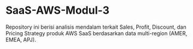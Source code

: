 # SaaS-AWS-Modul-3
Repository ini berisi analisis mendalam terkait Sales, Profit, Discount, dan Pricing Strategy produk AWS SaaS berdasarkan data multi-region (AMER, EMEA, APJ).
